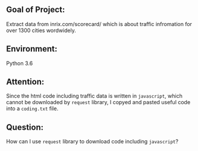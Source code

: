 ## Goal of Project:
Extract data from inrix.com/scorecard/ which is about traffic infromation for over 1300 cities wordwidely.

## Environment:
Python 3.6

## Attention:
Since the html code including traffic data is written in `javascript`, which cannot be downloaded by `request` library, I copyed and pasted useful code into a `coding.txt` file.

## Question:
How can I use `request` library to download code including `javascript`?
